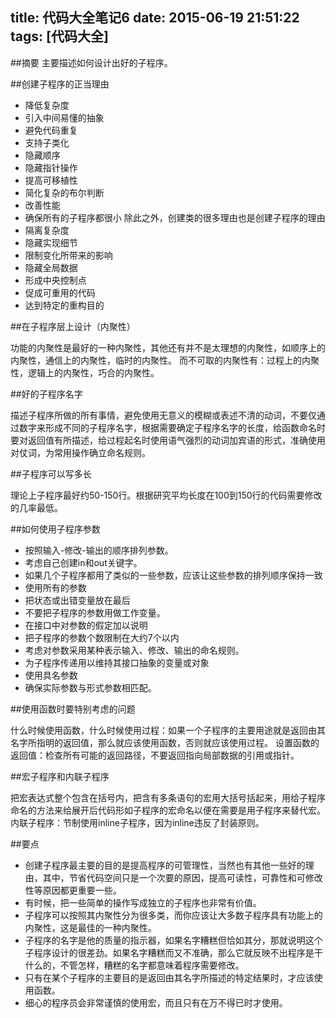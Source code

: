 title: 代码大全笔记6
date: 2015-06-19 21:51:22
tags: [代码大全]
---

##摘要
主要描述如何设计出好的子程序。

<!--more-->

##创建子程序的正当理由

* 降低复杂度
* 引入中间易懂的抽象
* 避免代码重复
* 支持子类化
* 隐藏顺序
* 隐藏指针操作
* 提高可移植性
* 简化复杂的布尔判断
* 改善性能
* 确保所有的子程序都很小
除此之外，创建类的很多理由也是创建子程序的理由
* 隔离复杂度
* 隐藏实现细节
* 限制变化所带来的影响
* 隐藏全局数据
* 形成中央控制点
* 促成可重用的代码
* 达到特定的重构目的

##在子程序层上设计（内聚性）

功能的内聚性是最好的一种内聚性，其他还有并不是太理想的内聚性，如顺序上的内聚性，通信上的内聚性，临时的内聚性。
而不可取的内聚性有：过程上的内聚性，逻辑上的内聚性，巧合的内聚性。

##好的子程序名字

描述子程序所做的所有事情，避免使用无意义的模糊或表述不清的动词，不要仅通过数字来形成不同的子程序名字，根据需要确定子程序名字的长度，给函数命名时要对返回值有所描述，给过程起名时使用语气强烈的动词加宾语的形式，准确使用对仗词，为常用操作确立命名规则。

##子程序可以写多长

理论上子程序最好约50-150行。根据研究平均长度在100到150行的代码需要修改的几率最低。

##如何使用子程序参数

* 按照输入-修改-输出的顺序排列参数。
* 考虑自己创建in和out关键字。
* 如果几个子程序都用了类似的一些参数，应该让这些参数的排列顺序保持一致
* 使用所有的参数
* 把状态或出错变量放在最后
* 不要把子程序的参数用做工作变量。
* 在接口中对参数的假定加以说明
* 把子程序的参数个数限制在大约7个以内
* 考虑对参数采用某种表示输入、修改、输出的命名规则。
* 为子程序传递用以维持其接口抽象的变量或对象
* 使用具名参数
* 确保实际参数与形式参数相匹配。

##使用函数时要特别考虑的问题

什么时候使用函数，什么时候使用过程：如果一个子程序的主要用途就是返回由其名字所指明的返回值，那么就应该使用函数，否则就应该使用过程。
设置函数的返回值：检查所有可能的返回路径，不要返回指向局部数据的引用或指针。

##宏子程序和内联子程序

把宏表达式整个包含在括号内，把含有多条语句的宏用大括号括起来，用给子程序命名的方法来给展开后代码形如子程序的宏命名以便在需要是用子程序来替代宏。
内联子程序：节制使用inline子程序，因为inline违反了封装原则。

##要点
* 创建子程序最主要的目的是提高程序的可管理性，当然也有其他一些好的理由，其中，节省代码空间只是一个次要的原因，提高可读性，可靠性和可修改性等原因都更重要一些。
* 有时候，把一些简单的操作写成独立的子程序也非常有价值。
* 子程序可以按照其内聚性分为很多类，而你应该让大多数子程序具有功能上的内聚性，这是最佳的一种内聚性。
* 子程序的名字是他的质量的指示器，如果名字糟糕但恰如其分，那就说明这个子程序设计的很差劲。如果名字糟糕而又不准确，那么它就反映不出程序是干什么的，不管怎样，糟糕的名字都意味着程序需要修改。
* 只有在某个子程序的主要目的是返回由其名字所描述的特定结果时，才应该使用函数。
* 细心的程序员会非常谨慎的使用宏，而且只有在万不得已时才使用。